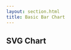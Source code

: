 ```yaml
---
layout: section.html
title: Basic Bar Chart
---
```


<script src="https://d3js.org/d3.v4.0.0-alpha.18.min.js"></script>
<script src="./area.js"></script>

## SVG Chart

<div class="svg-chart-container"></div>

<script>
var width = 800,
    height = 600;

var margin = {
  top: 10,
  right: 10,
  bottom: 30,
  left: 30
};

var areaChart = areaChart()
  .width(width)
  .height(height);

d3.selectAll('.svg-chart-container')
  .data([0])
  .call(areaChart);
</script>
